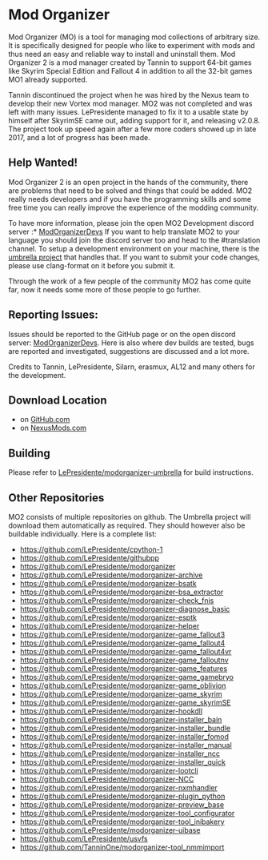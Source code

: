 # Mod Organizer

Mod Organizer (MO) is a tool for managing mod collections of arbitrary size. It is specifically designed for people who like to experiment with mods and thus need an easy and reliable way to install and uninstall them.
Mod Organizer 2 is a mod manager created by Tannin to support 64-bit games like Skyrim Special Edition and Fallout 4 in addition to all the 32-bit games MO1 already supported.

Tannin discontinued the project when he was hired by the Nexus team to develop their new Vortex mod manager.
MO2 was not completed and was left with many issues. LePresidente managed to fix it to a usable state by himself after SkyrimSE came out, adding support for it, and releasing v2.0.8.
The project took up speed again after a few more coders showed up in late 2017, and a lot of progress has been made.

## Help Wanted!
Mod Organizer 2 is an open project in the hands of the community, there are problems that need to be solved and things that could be added. MO2 really needs developers and if you have the programming skills and some free time you can really improve the experience of the modding community.

To have more information, please join the open MO2 Development discord server :* [ModOrganizerDevs](https://discord.gg/vD2ZbfX)
If you want to help translate MO2 to your language you should join the discord server too and head to the #translation channel.
To setup a development environment on your machine, there is the [umbrella project](https://github.com/LePresidente/modorganizer-umbrella) that handles that.
If you want to submit your code changes, please use clang-format on it before you submit it.

Through the work of a few people of the community MO2 has come quite far, now it needs some more of those people to go further.

## Reporting Issues:
Issues should be reported to the GitHub page or on the open discord server: [ModOrganizerDevs](https://discord.gg/vD2ZbfX). Here is also where dev builds are tested, bugs are reported and investigated, suggestions are discussed and a lot more.

Credits to Tannin, LePresidente, Silarn, erasmux, AL12 and many others for the development.

## Download Location

* on [GitHub.com](https://github.com/LePresidente/modorganizer/releases)
* on [NexusMods.com](https://www.nexusmods.com/skyrimspecialedition/mods/6194)

## Building

Please refer to [LePresidente/modorganizer-umbrella](https://github.com/LePresidente/modorganizer-umbrella) for build instructions.

## Other Repositories

MO2 consists of multiple repositories on github. The Umbrella project will download them automatically as required. They should however also be buildable individually.
Here is a complete list:
* https://github.com/LePresidente/cpython-1
* https://github.com/LePresidente/githubpp
* https://github.com/LePresidente/modorganizer
* https://github.com/LePresidente/modorganizer-archive
* https://github.com/LePresidente/modorganizer-bsatk
* https://github.com/LePresidente/modorganizer-bsa_extractor
* https://github.com/LePresidente/modorganizer-check_fnis
* https://github.com/LePresidente/modorganizer-diagnose_basic
* https://github.com/LePresidente/modorganizer-esptk
* https://github.com/LePresidente/modorganizer-helper
* https://github.com/LePresidente/modorganizer-game_fallout3
* https://github.com/LePresidente/modorganizer-game_fallout4
* https://github.com/LePresidente/modorganizer-game_fallout4vr
* https://github.com/LePresidente/modorganizer-game_falloutnv
* https://github.com/LePresidente/modorganizer-game_features
* https://github.com/LePresidente/modorganizer-game_gamebryo
* https://github.com/LePresidente/modorganizer-game_oblivion
* https://github.com/LePresidente/modorganizer-game_skyrim
* https://github.com/LePresidente/modorganizer-game_skyrimSE
* https://github.com/LePresidente/modorganizer-hookdll
* https://github.com/LePresidente/modorganizer-installer_bain
* https://github.com/LePresidente/modorganizer-installer_bundle
* https://github.com/LePresidente/modorganizer-installer_fomod
* https://github.com/LePresidente/modorganizer-installer_manual
* https://github.com/LePresidente/modorganizer-installer_ncc
* https://github.com/LePresidente/modorganizer-installer_quick
* https://github.com/LePresidente/modorganizer-lootcli
* https://github.com/LePresidente/modorganizer-NCC
* https://github.com/LePresidente/modorganizer-nxmhandler
* https://github.com/LePresidente/modorganizer-plugin_python
* https://github.com/LePresidente/modorganizer-preview_base
* https://github.com/LePresidente/modorganizer-tool_configurator
* https://github.com/LePresidente/modorganizer-tool_inibakery
* https://github.com/LePresidente/modorganizer-uibase
* https://github.com/LePresidente/usvfs
* https://github.com/TanninOne/modorganizer-tool_nmmimport